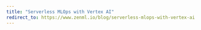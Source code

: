 ```yaml
---
title: "Serverless MLOps with Vertex AI"
redirect_to: https://www.zenml.io/blog/serverless-mlops-with-vertex-ai
---
```

